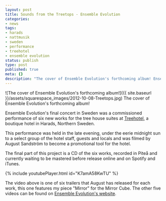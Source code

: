 ```yaml
---
layout: post
title: Sounds from the Treetops - Ensemble Evolution
categories:
- news
tags:
- harads
- nattmusik
- sweden
- performance
- treehotel
- ensemble evolution
status: publish
type: post
published: true
meta: {}
description: "The cover of Ensemble Evolution's forthcoming album! Ensemble Evolution's final concert in Sweden was a commissioned performance of six new works for the"
---
```


![The cover of Ensemble Evolution's forthcoming album!]({{ site.baseurl }}/assets/squarespace_images/2012-10-08-Treetops.jpg) The cover of Ensemble Evolution's forthcoming album! 

Ensemble Evolution's final concert in Sweden was a commissioned performance of six new works for the tree house suites at [Treehotel](http://www.treehotel.se), a boutique hotel in Harads, Northern Sweden.

This performance was held in the late evening, under the eerie midnight sun to a select group of the hotel staff, guests and locals and was filmed by August Sandström to become a promotional tool for the hotel.

The final part of this project is a CD of the six works, recorded in Piteå and currently waiting to be mastered before release online and on Spotify and iTunes.

<!-- https://youtu.be/K7amA58KwTU --> 

{% include youtubePlayer.html id="K7amA58KwTU" %}

The video above is one of six trailers that August has released for each work, this one features my piece "Mirror" for the Mirror Cube. The other five videos can be found on [Ensemble Evolution's website](http://ensemble-evolution.com/treetops).

